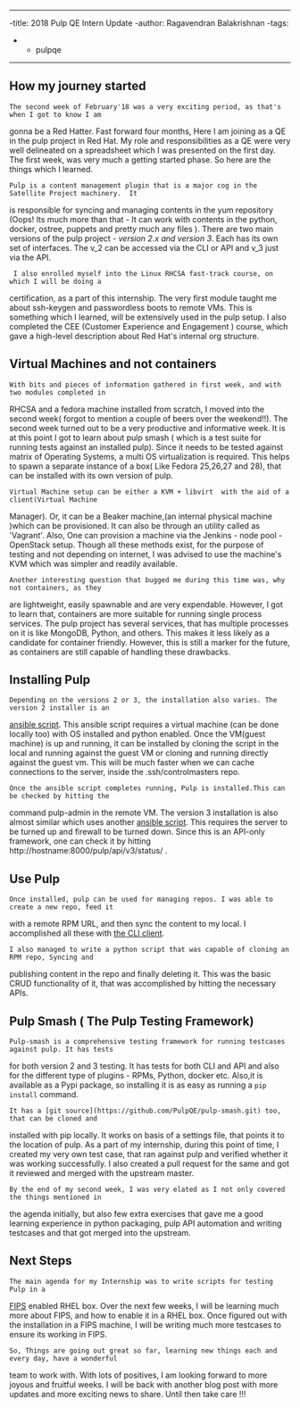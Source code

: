 ----
-title: 2018 Pulp QE Intern Update
-author: Ragavendran Balakrishnan
-tags:
-  - pulpqe
----

How my journey started
----------------

    The second week of February'18 was a very exciting period, as that's when I got to know I am
gonna be a Red Hatter. Fast forward four months, Here I am joining as a QE in the pulp project in
Red Hat. My role and responsibilities as a QE were very well delineated on a spreadsheet which I was
presented on the first day. The first week, was very much a getting started phase. So here are the
things which I learned.

    Pulp is a content management plugin that is a major cog in the Satellite Project machinery.  It
is responsible for syncing and managing contents in the yum repository (Oops! Its much more than
that - It can work with contents in the python, docker, ostree, puppets and pretty much any files ).
There are two main versions of the pulp project -  *version 2.x and version 3*.  Each has its own
set of interfaces. The v_2 can be accessed via the CLI or API and v_3 just via the API.
	
     I also enrolled myself into the Linux RHCSA fast-track course, on which I will be doing a
certification, as a part of this internship. The very first module taught me about ssh-keygen and
passwordless boots to remote VMs. This is something which I learned, will be extensively used in the
pulp setup. I also completed the CEE (Customer Experience and Engagement ) course, which gave a
high-level description about Red Hat's internal org structure.

Virtual Machines and not containers
----------------

    With bits and pieces of information gathered in first week, and with two modules completed in
RHCSA and a fedora machine installed from scratch, I moved into the second week( forgot to mention a
couple of beers over the weekend!!). The second week turned out to be a very productive and
informative week. It is at this point I got to learn about pulp smash ( which is a test suite for
running tests against an installed pulp). Since it needs to be tested against matrix of Operating
Systems, a multi OS virtualization is required. This helps to spawn a separate instance of a box(
Like Fedora 25,26,27 and 28), that can be installed with its own version of pulp.

    Virtual Machine setup can be either a KVM + libvirt  with the aid of a client(Virtual Machine
Manager).  Or, it can be a Beaker machine,(an internal physical machine )which can be provisioned.
It can also be through an utility called as 'Vagrant'. Also, One can provision a machine via the
Jenkins - node pool - OpenStack setup. Though all these methods exist, for the purpose of testing
and not depending on internet, I was advised to use the machine's KVM which was simpler and readily
available.

    Another interesting question that bugged me during this time was, why not containers, as they
are lightweight, easily spawnable and are very expendable. However, I got to learn that, containers
are more suitable for running single process services. The pulp project has several services, that
has multiple processes on it is like MongoDB, Python, and others. This makes it less likely as a
candidate for container friendly. However, this is still a marker for the future, as containers are
still capable of handling these drawbacks.


Installing Pulp
----------------

    Depending on the versions 2 or 3, the installation also varies. The version 2 installer is an
[ansible script](https://github.com/pulp/pulp-ci.git). This ansible script requires a virtual
machine (can be done locally too) with OS installed and python enabled. Once the VM(guest machine)
is up and running, it can be installed by cloning the script in the local and running against the
guest VM or cloning and running directly against the guest vm. This will be much faster when we can
cache connections to the server, inside the .ssh/controlmasters repo. 

	Once the ansible script completes running, Pulp is installed.This can be checked by hitting the
command pulp-admin in the remote VM. The version 3 installation is also almost similar which uses
another [ansible script](https://github.com/pulp/devel.git). This requires the server to be turned
up and firewall to be turned down. Since this is an API-only framework, one can check it by hitting
http://hostname:8000/pulp/api/v3/status/ .

Use Pulp  
----------------

    Once installed, pulp can be used for managing repos. I was able to create a new repo, feed it
with a remote RPM URL, and then sync the content to my local. I accomplished all these with [the CLI
client](https://docs.pulpproject.org/plugins/pulp_rpm/user-guide/quick-start.html).

    I also managed to write a python script that was capable of cloning an RPM repo, Syncing and
publishing content in the repo and finally deleting it. This was the basic CRUD functionality of it,
that was accomplished by hitting the necessary APIs.


Pulp Smash ( The Pulp Testing Framework)
----------------

    Pulp-smash is a comprehensive testing framework for running testcases against pulp. It has tests
for both version 2 and 3 testing. It has tests for both CLI and API and also for the different type
of plugins - RPMs, Python, docker etc. Also,it is available as a Pypi package, so installing it is
as easy as running a `pip install` command.
	
    It has a [git source](https://github.com/PulpQE/pulp-smash.git) too, that can be cloned and
installed with pip locally. It works on basis of a settings file, that points it to the location of
pulp. As a part of my internship, during this point of time, I created my very own test case, that
ran against pulp and verified whether it was working successfully. I also created a pull request for
the same and got it reviewed and merged with the upstream master.

    By the end of my second week, I was very elated as I not only covered the things mentioned in
the agenda initially, but also few extra exercises that gave me a good learning experience in python
packaging, pulp API automation and writing testcases and that got merged into the upstream.

Next Steps
----------------

    The main agenda for my Internship was to write scripts for testing Pulp in a
[FIPS](https://en.wikipedia.org/wiki/Federal_Information_Processing_Standards) enabled RHEL box.
Over the next few weeks, I will be learning much more about FIPS, and how to enable it in a RHEL
box. Once figured out with the installation in a FIPS machine, I will be writing much more testcases
to ensure its working in FIPS.

    So, Things are going out great so far, learning new things each and every day, have a wonderful
team to work with. With lots of positives, I am looking forward to more joyous and fruitful weeks. I
will be back with another blog post with more updates and more exciting news to share. Until then
take care !!!
